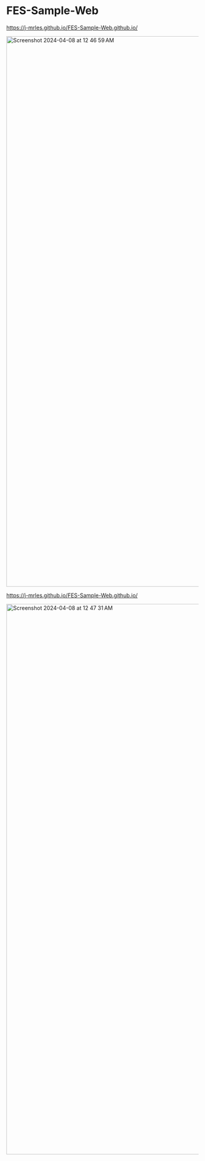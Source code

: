 # FES-Sample-Web
https://j-mrles.github.io/FES-Sample-Web.github.io/

<img width="1440" alt="Screenshot 2024-04-08 at 12 46 59 AM" src="https://github.com/j-mrles/FES-Sample-Web.github.io/assets/102753009/c9600cc0-dc27-4a65-ae95-2fc7c8f703a9">

https://j-mrles.github.io/FES-Sample-Web.github.io/

<img width="1440" alt="Screenshot 2024-04-08 at 12 47 31 AM" src="https://github.com/j-mrles/FES-Sample-Web.github.io/assets/102753009/3c1711c6-f311-4b17-8244-6993a6e75c25">
